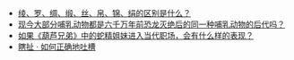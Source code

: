 + [绫、罗、绸、缎、丝、帛、锦、绢的区别是什么？](https://daily.zhihu.com/story/9779684)
+ [现今大部分哺乳动物都是六千万年前恐龙灭绝后的同一种哺乳动物的后代吗？](https://daily.zhihu.com/story/9779691)
+ [如果《葫芦兄弟》中的蛇精姐妹进入当代职场，会有什么样的表现？](https://daily.zhihu.com/story/9779693)
+ [瞎扯 · 如何正确地吐槽](https://daily.zhihu.com/story/9779604)
